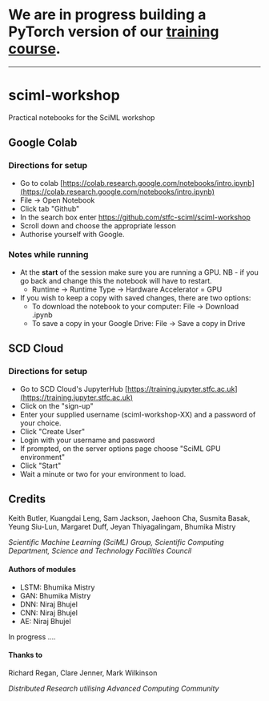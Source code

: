 # We are in progress building a PyTorch version of our [training course](https://github.com/stfc-ai4s/sciml-workshop-tf). 

---

# sciml-workshop
Practical notebooks for the SciML workshop

## Google Colab
### Directions for setup

* Go to colab [https://colab.research.google.com/notebooks/intro.ipynb](https://colab.research.google.com/notebooks/intro.ipynb)
*	File → Open Notebook
*	Click tab "Github"
*	In the search box enter https://github.com/stfc-sciml/sciml-workshop
*	Scroll down and choose the appropriate lesson
*	Authorise yourself with Google.

### Notes while running
* At the **start** of the session make sure you are running a GPU. NB - if you go back and change this the notebook will have to restart.
    * Runtime → Runtime Type → Hardware Accelerator = GPU
* If you wish to keep a copy with saved changes, there are two options:
   * To download the notebook to your computer: File → Download .ipynb
   * To save a copy in your Google Drive: File → Save a copy in Drive

## SCD Cloud
### Directions for setup

* Go to SCD Cloud's JupyterHub [https://training.jupyter.stfc.ac.uk](https://training.jupyter.stfc.ac.uk)
* Click on the "sign-up"
* Enter your supplied username (sciml-workshop-XX) and a password of your choice.
* Click "Create User"
* Login with your username and password
* If prompted, on the server options page choose "SciML GPU environment"
* Click "Start"
* Wait a minute or two for your environment to load.

## Credits
Keith Butler, Kuangdai Leng, Sam Jackson, Jaehoon Cha, Susmita Basak, Yeung Siu-Lun, Margaret Duff, Jeyan Thiyagalingam, Bhumika Mistry

*Scientific Machine Learning (SciML) Group, Scientific Computing Department, Science and Technology Facilities Council* 


#### Authors of modules

* LSTM: Bhumika Mistry
* GAN: Bhumika Mistry
* DNN: Niraj Bhujel
* CNN: Niraj Bhujel
* AE: Niraj Bhujel 

In progress ....


#### Thanks to

Richard Regan, Clare Jenner, Mark Wilkinson

*Distributed Research utilising Advanced Computing Community*
